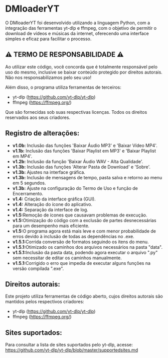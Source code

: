 <h1>DMloaderYT</h1>
<p>O DMloaderYT foi desenvolvido utilizando a linguagem Python, com a integração das ferramentas yt-dlp e ffmpeg, com o objetivo de permitir o download de vídeos e músicas da internet, oferecendo uma interface simples e eficaz para facilitar o processo.</p>

<h2>⚠️ <strong>TERMO DE RESPONSABILIDADE</strong> ⚠️</h2>
<p>Ao utilizar este código, você concorda que é totalmente responsável pelo uso do mesmo, inclusive se baixar conteúdo protegido por direitos autorais. Não nos responsabilizamos pelo seu uso!</p>
<p>Além disso, o programa utiliza ferramentas de terceiros:</p>
<ul>
    <li>yt-dlp (<a href="https://github.com/yt-dlp/yt-dlp">https://github.com/yt-dlp/yt-dlp</a>)</li>
    <li>ffmpeg (<a href="https://ffmpeg.org/">https://ffmpeg.org/</a>)</li>
</ul>
<p>Que são fornecidas sob suas respectivas licenças. Todos os direitos reservados aos seus criadores.</p>

<h2>Registro de alterações:</h2>
<ul>
    <li><strong>v1.0b:</strong> Inclusão das funções 'Baixar Áudio MP3' e 'Baixar Vídeo MP4'.</li>
    <li><strong>v1.1b:</strong> Inclusão das funções 'Baixar Playlist em MP3' e 'Baixar Playlist em MP4'.</li>
    <li><strong>v1.2b:</strong> Inclusão da função 'Baixar Áudio WAV - Alta Qualidade'.</li>
    <li><strong>v1.3b:</strong> Inclusão das funções 'Alterar Pasta de Download' e 'Sobre'.</li>
    <li><strong>v1.3b:</strong> Ajustes na interface gráfica.</li>
    <li><strong>v1.3b:</strong> Inclusão de mensagens de tempo, pasta salva e retorno ao menu em 5 segundos.</li>
    <li><strong>v1.3b:</strong> Ajuste na configuração do Termo de Uso e função de Encerramento.</li>
    <li><strong>v1.4:</strong> Criação da interface gráfica (GUI).</li>
    <li><strong>v1.4:</strong> Alteração do ícone do aplicativo.</li>
    <li><strong>v1.4:</strong> Separação da interface de log.</li>
    <li><strong>v1.5:</strong>Remoção de ícones que causavam problemas de execução.</li>
    <li><strong>v1.5:</strong>Otimização do código com a exclusão de partes desnecessárias para um desempenho mais eficiente.</li>
    <li><strong>v1.5:</strong>O programa agora está mais leve e com menor probabilidade de erros devido à inclusão de todas as dependências no .exe.</li>
    <li><strong>v1.5.1:</strong>Corrida conversão de formatos seguindo os itens do menu.</li>
    <li><strong>v1.5.1:</strong>Otimizado os caminhos dos arquivos necessários na pasta "data".</li>
    <li><strong>v1.5.1:</strong>Inclusão da pasta data, podendo agora executar o arquivo ".py" sem necessitar de editar os caminhos manualmente.</li>
    <li><strong>v1.5.1:</strong>Corrigido o erro que impedia de executar alguns funções na versão compilada ".exe".</li>
</ul>

<h2>Direitos autorais:</h2>
<p>Este projeto utiliza ferramentas de código aberto, cujos direitos autorais são mantidos pelos respectivos criadores:</p>
<ul>
    <li>yt-dlp (<a href="https://github.com/yt-dlp/yt-dlp">https://github.com/yt-dlp/yt-dlp</a>)</li>
    <li>ffmpeg (<a href="https://ffmpeg.org/">https://ffmpeg.org/</a>)</li>
</ul>

<h2>Sites suportados:</h2>
<p>Para consultar a lista de sites suportados pelo yt-dlp, acesse: <a href="https://github.com/yt-dlp/yt-dlp/blob/master/supportedsites.md">https://github.com/yt-dlp/yt-dlp/blob/master/supportedsites.md</a></p>
